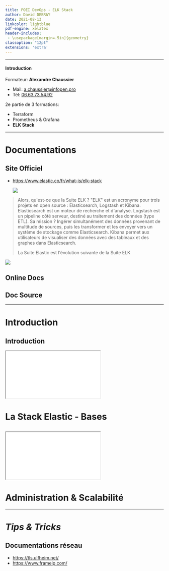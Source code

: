 ```yaml
---
title: POEI DevOps - ELK Stack
author: David DEBRAY
date: 2021-08-13
linkcolor: lightblue
pdf-engine: xelatex
header-includes:
 - \usepackage[margin=.5in]{geometry}
classoption: "12pt"
extensions: 'extra'
---
```

<link rel="icon" href="favicon.png" type="image/png" />
<meta name="viewport" content="width=device-width, initial-scale=1.0">

---

#### Introduction

Formateur: **Alexandre Chaussier**

- Mail: <a.chaussier@infopen.pro>
- Tél: [06.63.73.54.92](06.63.73.54.92)

2e partie de 3 formations:

- Terraform
- Prometheus & Grafana
- **ELK Stack** 

---

# Documentations
## Site Officiel

- <https://www.elastic.co/fr/what-is/elk-stack>


  ![](https://www.elastic.co/static-res/images/elk/elk-stack-elkb-diagram.svg)



> Alors, qu'est-ce que la Suite  ELK ? "ELK" est un acronyme pour trois projets en open source : Elasticsearch, Logstash et Kibana. Elasticsearch est un moteur de recherche et d'analyse. Logstash est un pipeline côté serveur, destiné au traitement des données (type ETL). Sa mission ? Ingérer simultanément des données provenant de multitude de sources, puis les transformer et les envoyer vers un système de stockage comme Elasticsearch. Kibana permet aux utilisateurs de visualiser des données avec des tableaux et des graphes dans Elasticsearch.
> 
> La Suite Elastic est l'évolution suivante de la Suite ELK


![](https://static-www.elastic.co/v3/assets/bltefdd0b53724fa2ce/blt58ea9362fd6aaad9/5c11ee47928f832d782d0628/elk-stack-social-ads-counseling.svg)

## Online Docs

## Doc Source
<!-- <iframe src="2021-08-16-POEI-ELK/"></iframe> -->


---

# Introduction
## Introduction
<iframe src="2021-08-16-POEI-ELK/introduction.html"></iframe>


# La Stack Elastic - Bases
## 
<iframe src="2021-08-16-POEI-ELK/.html"></iframe>



# Administration & Scalabilité



---

# *Tips & Tricks*

## Documentations réseau

- <https://tls.ulfheim.net/>
- <https://www.frameip.com/>
